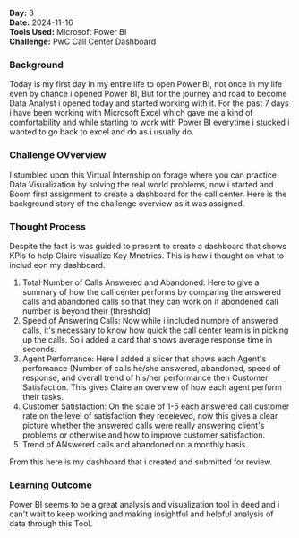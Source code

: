 **Day:** 8  
**Date:** 2024-11-16  
**Tools Used:** Microsoft Power BI  
**Challenge:** PwC Call Center Dashboard

### Background
Today is my first day in my entire life to open Power BI, not once in my life even by chance i opened Power BI, But for the journey and road to become Data Analyst i opened today and started working with it. For the past 7 days i have been working with Microsoft Excel which gave me a kind of comfortability and while starting to work with Power BI everytime i stucked i wanted to go back to excel and do as i usually do.

### Challenge OVverview
I stumbled upon this Virtual Internship on forage where you can practice Data Visualization by solving the real world problems, now i started and Boom first assignment to create a dashboard for the call center. Here is the background story of the challenge overview as it was assigned.
![]()

### Thought Process
Despite the fact is was guided to present to create a dashboard that shows KPIs to help Claire visualize Key Mnetrics. This is how i thought on what to includ eon my dashboard.
1. Total Number of Calls Answered and Abandoned: Here to give a summary of how the call center performs by comparing the answered calls and abandoned calls so that they can work on if abondened call number is beyond their (threshold)
2. Speed of Answering Calls: Now while i included numbre of answered calls, it's necessary to know how quick the call center team is in picking up the calls. So i added a card that shows average response time in seconds.
3. Agent Perfomance: Here I added a slicer that shows each Agent's perfomance (Number of calls he/she answered, abandoned, speed of response, and overall trend of his/her performance then Customer Satisfaction. This gives Claire an overview of how each agent perform their tasks.
4. Customer Satisfaction: On the scale of 1-5 each answered call customer rate on the level of satisfaction they receieved, now this gives a clear picture whether the answered calls were really answering client's problems or otherwise and how to improve customer satisfaction.
5. Trend of ANswered calls and abandoned on a monthly basis.

From this here is my dashboard that i created and submitted for review.
### Learning Outcome
Power BI seems to be a great analysis and visualization tool in deed and i can't wait to keep working and making insightful and helpful analysis of data through this Tool.
